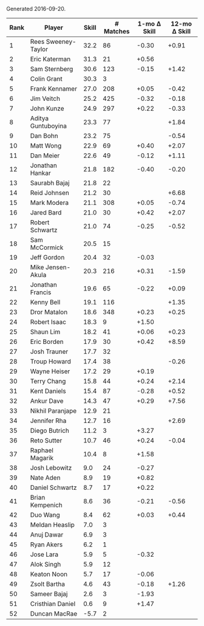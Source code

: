 Generated 2016-09-20.

| Rank | Player              | Skill | # Matches | 1-mo Δ Skill | 12-mo Δ Skill |
|------|---------------------|-------|-----------|--------------|---------------|
|    1 | Rees Sweeney-Taylor |  32.2 |        86 |        -0.30 |         +0.91 |
|    2 | Eric Katerman       |  31.3 |        21 |        +0.56 |               |
|    3 | Sam Sternberg       |  30.6 |       123 |        -0.15 |         +1.42 |
|    4 | Colin Grant         |  30.3 |         3 |              |               |
|    5 | Frank Kennamer      |  27.0 |       208 |        +0.05 |         -0.42 |
|    6 | Jim Veitch          |  25.2 |       425 |        -0.32 |         -0.18 |
|    7 | John Kunze          |  24.9 |       297 |        +0.22 |         -0.33 |
|    8 | Aditya Guntuboyina  |  23.3 |        77 |              |         +1.84 |
|    9 | Dan Bohn            |  23.2 |        75 |              |         -0.54 |
|   10 | Matt Wong           |  22.9 |        69 |        +0.40 |         +2.07 |
|   11 | Dan Meier           |  22.6 |        49 |        -0.12 |         +1.11 |
|   12 | Jonathan Hankar     |  21.8 |       182 |        -0.40 |         -0.20 |
|   13 | Saurabh Bajaj       |  21.8 |        22 |              |               |
|   14 | Reid Johnsen        |  21.2 |        30 |              |         +6.68 |
|   15 | Mark Modera         |  21.1 |       308 |        +0.05 |         -0.74 |
|   16 | Jared Bard          |  21.0 |        30 |        +0.42 |         +2.07 |
|   17 | Robert Schwartz     |  21.0 |        74 |        -0.25 |         -0.52 |
|   18 | Sam McCormick       |  20.5 |        15 |              |               |
|   19 | Jeff Gordon         |  20.4 |        32 |        -0.03 |               |
|   20 | Mike Jensen-Akula   |  20.3 |       216 |        +0.31 |         -1.59 |
|   21 | Jonathan Francis    |  19.6 |        65 |        -0.22 |         +0.09 |
|   22 | Kenny Bell          |  19.1 |       116 |              |         +1.35 |
|   23 | Dror Matalon        |  18.6 |       348 |        +0.23 |         +0.25 |
|   24 | Robert Isaac        |  18.3 |         9 |        +1.50 |               |
|   25 | Shaun Lim           |  18.2 |        41 |        +0.06 |         +0.23 |
|   26 | Eric Borden         |  17.9 |        30 |        +0.42 |         +8.59 |
|   27 | Josh Trauner        |  17.7 |        32 |              |               |
|   28 | Troup Howard        |  17.4 |        38 |              |         -0.26 |
|   29 | Wayne Heiser        |  17.2 |        29 |        +0.19 |               |
|   30 | Terry Chang         |  15.8 |        44 |        +0.24 |         +2.14 |
|   31 | Kent Daniels        |  15.4 |        87 |        -0.28 |         +0.52 |
|   32 | Ankur Dave          |  14.3 |        47 |        +0.29 |         +7.56 |
|   33 | Nikhil Paranjape    |  12.9 |        21 |              |               |
|   34 | Jennifer Rha        |  12.7 |        16 |              |         +2.69 |
|   35 | Diego Butrich       |  11.2 |         3 |        +3.27 |               |
|   36 | Reto Sutter         |  10.7 |        46 |        +0.24 |         -0.04 |
|   37 | Raphael Magarik     |  10.4 |         8 |        +1.58 |               |
|   38 | Josh Lebowitz       |   9.0 |        24 |        -0.27 |               |
|   39 | Nate Aden           |   8.9 |        19 |        +0.82 |               |
|   40 | Daniel Schwartz     |   8.7 |        17 |        +0.22 |               |
|   41 | Brian Kempenich     |   8.6 |        36 |        -0.21 |         -0.56 |
|   42 | Duo Wang            |   8.4 |        62 |        +0.03 |         +0.44 |
|   43 | Meldan Heaslip      |   7.0 |         3 |              |               |
|   44 | Anuj Dawar          |   6.9 |         3 |              |               |
|   45 | Ryan Akers          |   6.2 |         1 |              |               |
|   46 | Jose Lara           |   5.9 |         5 |        -0.32 |               |
|   47 | Alok Singh          |   5.9 |        12 |              |               |
|   48 | Keaton Noon         |   5.7 |        17 |        -0.06 |               |
|   49 | Zsolt Bartha        |   4.6 |        43 |        -0.18 |         +1.26 |
|   50 | Sameer Bajaj        |   2.6 |         3 |        -1.93 |               |
|   51 | Cristhian Daniel    |   0.6 |         9 |        +1.47 |               |
|   52 | Duncan MacRae       |  -5.7 |         2 |              |               |